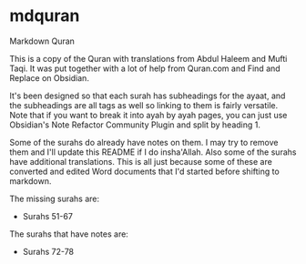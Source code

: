 # mdquran
Markdown Quran

This is a copy of the Quran with translations from Abdul Haleem and Mufti Taqi. It was put together with a lot of help from Quran.com and Find and Replace on Obsidian. 

It's been designed so that each surah has subheadings for the ayaat, and the subheadings are all tags as well so linking to them is fairly versatile. Note that if you want to break it into ayah by ayah pages, you can just use Obsidian's Note Refactor Community Plugin and split by heading 1.

Some of the surahs do already have notes on them. I may try to remove them and I'll update this README if I do insha'Allah. Also some of the surahs have additional translations. This is all just because some of these are converted and edited Word documents that I'd started before shifting to markdown.

The missing surahs are:

- Surahs 51-67

The surahs that have notes are:

- Surahs 72-78
